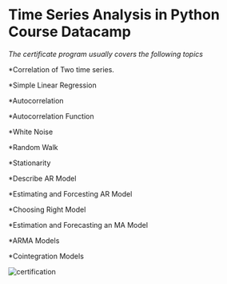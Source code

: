 # Time Series Analysis in Python Course Datacamp

*The certificate program usually covers the following topics*

*Correlation of Two time series.

*Simple Linear Regression

*Autocorrelation

*Autocorrelation Function

*White Noise

*Random Walk

*Stationarity

*Describe AR Model

*Estimating and Forcesting AR Model

*Choosing Right Model

*Estimation and Forecasting an MA Model

*ARMA Models

*Cointegration Models

![certification](https://resmim.net/cdn/2023/09/11/SL6IYH.png)
